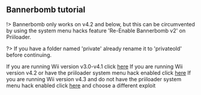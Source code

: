 ## Bannerbomb tutorial

!> Bannerbomb only works on v4.2 and below, but this can be circumvented by using the system menu hacks feature 'Re-Enable Bannerbomb v2' on Priiloader.

?>  If you have a folder named 'private' already rename it to 'privateold' before continuing.

If you are running Wii version v3.0-v4.1 click [here](/bannerbombv1)
If you are running Wii version v4.2 or have the priiloader system menu hack enabled click [here](/bannerbombv2)
If you are running Wii version v4.3 and do not have the priiloader system menu hack enabled click [here](/chooseyourexploit) and choose a different exploit
